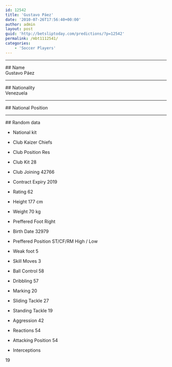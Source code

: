 ```yaml
---
id: 12542
title: 'Gustavo Páez'
date: '2010-07-26T17:56:40+00:00'
author: admin
layout: post
guid: 'http://betsliptoday.com/predictions/?p=12542'
permalink: /mbt1112541/
categories:
    - 'Soccer Players'
---
```


- - - - - -

\## Name  
 Gustavo Páez

- - - - - -

\## Nationality  
 Venezuela

- - - - - -

\## National Position

- - - - - -

\## Random data

- National kit
- Club
 Kaizer Chiefs

- Club Position
 Res

- Club Kit
 28

- Club Joining
 42766

- Contract Expiry
 2019

- Rating
 62

- Height
 177 cm

- Weight
 70 kg

- Preffered Foot
 Right

- Birth Date
 32979

- Preffered Position
 ST/CF/RM High / Low

- Weak foot
 5

- Skill Moves
 3

- Ball Control
 58

- Dribbling
 57

- Marking
 20

- Sliding Tackle
 27

- Standing Tackle
 19

- Aggression
 42

- Reactions
 54

- Attacking Position
 54

- Interceptions

 19